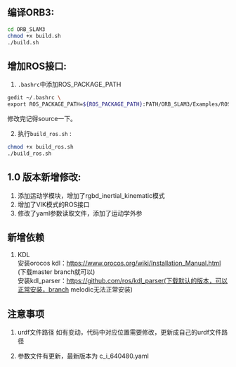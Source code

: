 ## 编译ORB3:

```bash
cd ORB_SLAM3
chmod +x build.sh
./build.sh
```

## 增加ROS接口:

1. `.bashrc`中添加ROS_PACKAGE_PATH

  ```bash
gedit ~/.bashrc \
export ROS_PACKAGE_PATH=${ROS_PACKAGE_PATH}:PATH/ORB_SLAM3/Examples/ROS
  ```
修改完记得source一下。

2. 执行`build_ros.sh` :
  ```bash
chmod +x build_ros.sh
./build_ros.sh
  ```

## 1.0 版本新增修改:
1. 添加运动学模块，增加了rgbd_inertial_kinematic模式
2. 增加了VIK模式的ROS接口
3. 修改了yaml参数读取文件，添加了运动学外参

## 新增依赖
1. KDL \
   安装orocos kdl：https://www.orocos.org/wiki/Installation_Manual.html   (下载master branch就可以)\
   安装kdl_parser：https://github.com/ros/kdl_parser(下载默认的版本，可以正常安装，branch melodic无法正常安装)
   
## 注意事项
1. urdf文件路径
   如有变动，代码中对应位置需要修改，更新成自己的urdf文件路径

2. 参数文件有更新，最新版本为 c_i_640480.yaml
